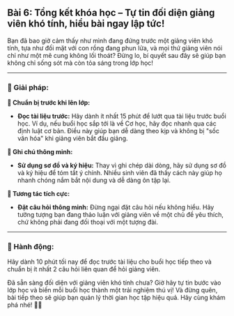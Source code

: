 ## Bài 6: Tổng kết khóa học – Tự tin đối diện giảng viên khó tính, hiểu bài ngay lập tức!

Bạn đã bao giờ cảm thấy như mình đang đứng trước một giảng viên khó tính, tựa như đối mặt với con rồng đang phun lửa, và mọi thứ giảng viên nói chỉ như một mê cung không lối thoát? Đừng lo, bí quyết sau đây sẽ giúp bạn không chỉ sống sót mà còn tỏa sáng trong lớp học!

---

### 📌 Giải pháp:

**🔹 Chuẩn bị trước khi lên lớp:**
- **Đọc tài liệu trước:** Hãy dành ít nhất 15 phút để lướt qua tài liệu trước buổi học. Ví dụ, nếu buổi học sắp tới là về Cơ học, hãy đọc nhanh qua các định luật cơ bản. Điều này giúp bạn dễ dàng theo kịp và không bị "sốc văn hóa" khi giảng viên bắt đầu giảng.

**🔹 Ghi chú thông minh:**
- **Sử dụng sơ đồ và ký hiệu:** Thay vì ghi chép dài dòng, hãy sử dụng sơ đồ và ký hiệu để tóm tắt ý chính. Nhiều sinh viên đã thấy cách này giúp họ nhanh chóng nắm bắt nội dung và dễ dàng ôn tập lại.

**🔹 Tương tác tích cực:**
- **Đặt câu hỏi thông minh:** Đừng ngại đặt câu hỏi nếu không hiểu. Hãy tưởng tượng bạn đang thảo luận với giảng viên về một chủ đề yêu thích, chứ không phải đang đối thoại với một tượng đài.

---

### 🚀 Hành động:

Hãy dành 10 phút tối nay để đọc trước tài liệu cho buổi học tiếp theo và chuẩn bị ít nhất 2 câu hỏi liên quan để hỏi giảng viên.

Đã sẵn sàng đối diện với giảng viên khó tính chưa? Giờ hãy tự tin bước vào lớp học và biến mỗi buổi học thành một trải nghiệm thú vị! Và đừng quên, bài tiếp theo sẽ giúp bạn quản lý thời gian học tập hiệu quả. Hãy cùng khám phá nhé! 📝🔥
